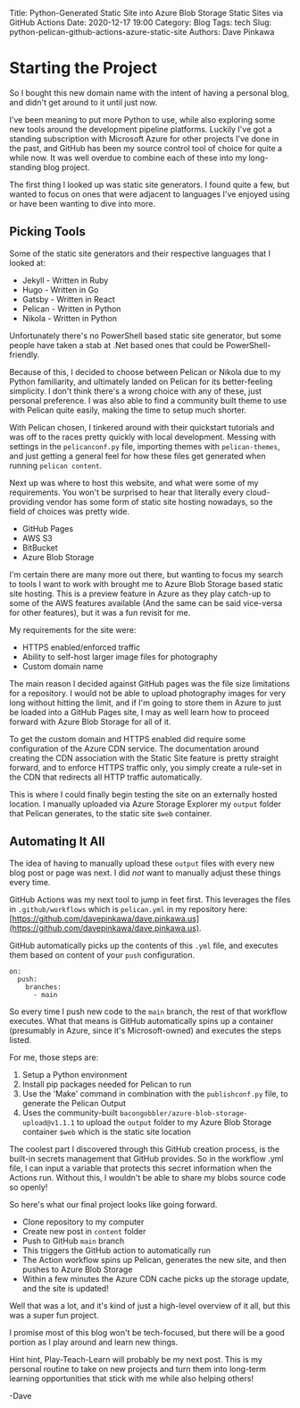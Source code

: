 Title: Python-Generated Static Site into Azure Blob Storage Static Sites via GitHub Actions
Date: 2020-12-17 19:00
Category: Blog
Tags: tech
Slug: python-pelican-github-actions-azure-static-site
Authors: Dave Pinkawa

# Starting the Project

So I bought this new domain name with the intent of having a personal blog, and didn't get around to it until just now. 

I've been meaning to put more Python to use, while also exploring some new tools around the development pipeline platforms. Luckily I've got a standing subscription with Microsoft Azure for other projects I've done in the past, and GitHub has been my source control tool of choice for quite a while now. It was well overdue to combine each of these into my long-standing blog project.

The first thing I looked up was static site generators. I found quite a few, but wanted to focus on ones that were adjacent to languages I've enjoyed using or have been wanting to dive into more.

## Picking Tools 

Some of the static site generators and their respective languages that I looked at:

* Jekyll - Written in Ruby
* Hugo - Written in Go
* Gatsby - Written in React
* Pelican - Written in Python
* Nikola - Written in Python

Unfortunately there's no PowerShell based static site generator, but some people have taken a stab at .Net based ones that could be PowerShell-friendly. 

Because of this, I decided to choose between Pelican or Nikola due to my Python familiarity, and ultimately landed on Pelican for its better-feeling simplicity. I don't think there's a wrong choice with any of these, just personal preference. I was also able to find a community built theme to use with Pelican quite easily, making the time to setup much shorter.

With Pelican chosen, I tinkered around with their quickstart tutorials and was off to the races pretty quickly with local development. Messing with settings in the `pelicanconf.py` file, importing themes with `pelican-themes`, and just getting a general feel for how these files get generated when running `pelican content`. 

Next up was where to host this website, and what were some of my requirements. You won't be surprised to hear that literally every cloud-providing vendor has some form of static site hosting nowadays, so the field of choices was pretty wide.

* GitHub Pages
* AWS S3
* BitBucket
* Azure Blob Storage

I'm certain there are many more out there, but wanting to focus my search to tools I want to work with brought me to Azure Blob Storage based static site hosting. This is a preview feature in Azure as they play catch-up to some of the AWS features available (And the same can be said vice-versa for other features), but it was a fun revisit for me.

My requirements for the site were:

* HTTPS enabled/enforced traffic
* Ability to self-host larger image files for photography
* Custom domain name

The main reason I decided against GitHub pages was the file size limitations for a repository. I would not be able to upload photography images for very long without hitting the limit, and if I'm going to store them in Azure to just be loaded into a GitHub Pages site, I may as well learn how to proceed forward with Azure Blob Storage for all of it.

To get the custom domain and HTTPS enabled did require some configuration of the Azure CDN service. The documentation around creating the CDN association with the Static Site feature is pretty straight forward, and to enforce HTTPS traffic only, you simply create a rule-set in the CDN that redirects all HTTP traffic automatically.

This is where I could finally begin testing the site on an externally hosted location. I manually uploaded via Azure Storage Explorer my `output` folder that Pelican generates, to the static site `$web` container. 

## Automating It All

The idea of having to manually upload these `output` files with every new blog post or page was next. I did _not_ want to manually adjust these things every time.

GitHub Actions was my next tool to jump in feet first. This leverages the files in `.github/workflows` which is `pelican.yml` in my repository here: [https://github.com/davepinkawa/dave.pinkawa.us](https://github.com/davepinkawa/dave.pinkawa.us). 

GitHub automatically picks up the contents of this `.yml` file, and executes them based on content of your `push` configuration.
```
on:
  push:
    branches:
      - main
```
So every time I push new code to the `main` branch, the rest of that workflow executes. What that means is GitHub automatically spins up a container (presumably in Azure, since it's Microsoft-owned) and executes the steps listed. 

For me, those steps are:

1. Setup a Python environment
2. Install pip packages needed for Pelican to run
3. Use the 'Make' command in combination with the `publishconf.py` file, to generate the Pelican Output
4. Uses the community-built `bacongobbler/azure-blob-storage-upload@v1.1.1` to upload the `output` folder to my Azure Blob Storage container `$web` which is the static site location

The coolest part I discovered through this GitHub creation process, is the built-in secrets management that GitHub provides. So in the workflow .yml file, I can input a variable that protects this secret information when the Actions run. Without this, I wouldn't be able to share my blobs source code so openly!

So here's what our final project looks like going forward.

* Clone repository to my computer
* Create new post in `content` folder
* Push to GitHub `main` branch
* This triggers the GitHub action to automatically run
* The Action workflow spins up Pelican, generates the new site, and then pushes to Azure Blob Storage
* Within a few minutes the Azure CDN cache picks up the storage update, and the site is updated!

Well that was a lot, and it's kind of just a high-level overview of it all, but this was a super fun project. 

I promise most of this blog won't be tech-focused, but there will be a good portion as I play around and learn new things. 

Hint hint, Play-Teach-Learn will probably be my next post. This is my personal routine to take on new projects and turn them into long-term learning opportunities that stick with me while also helping others!

-Dave